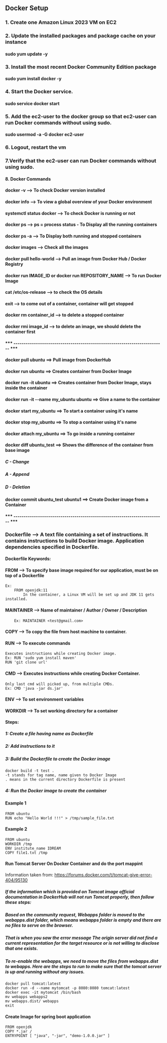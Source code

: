 ## Docker Setup

### 1. Create one Amazon Linux 2023 VM on EC2

### 2. Update the installed packages and package cache on your instance
#### sudo yum update -y

### 3. Install the most recent Docker Community Edition package
#### sudo yum install docker -y

### 4. Start the Docker service.
#### sudo service docker start

### 5. Add the ec2-user to the docker group so that ec2-user can run Docker commands without using sudo.
#### sudo usermod -a -G docker ec2-user

### 6. Logout, restart the vm

### 7.Verify that the ec2-user can run Docker commands without using sudo.

#### 8. Docker Commands

#### docker -v  --> To check Docker version installed
#### docker info --> To view a global overview of your Docker environment
#### systemctl status docker --> To check Docker is running or not
#### docker ps --> ps = process status - To Display all the running containers
#### docker ps -a --> To Display both running and stopped containers
#### docker images --> Check all the images
#### docker pull hello-world --> Pull an image from Docker Hub / Docker Registry
#### docker run IMAGE_ID  or docker run REPOSITORY_NAME --> To run Docker Image
#### cat /etc/os-release --> to check the OS details
#### exit --> to come out of a container, container will get stopped
#### docker rm container_id --> to delete a stopped container
#### docker rmi image_id --> to delete an image, we should delete the container first

#### *** -------------------------------------------------------------------------- ***

#### docker pull ubuntu ==> Pull image from DockerHub
#### docker run ubuntu  ==> Creates container from Docker Image
#### docker run -it ubuntu  ==> Creates container from Docker Image, stays inside the container
#### docker run -it --name my_ubuntu ubuntu  ==> Give a name to the container
#### docker start my_ubuntu  ==> To start a container using it's name
#### docker stop my_ubuntu   ==> To stop a container using it's name
#### docker attach my_ubuntu ==> To go inside a running container

#### docker diff ubuntu_test ==> Shows the difference of the container from base image
##### C - Change
##### A - Append
##### D - Deletion
#### docker commit ubuntu_test ubuntu1 ==> Create Docker image from a Container

#### *** -------------------------------------------------------------------------- ***

### Dockerfile --> A text file containing a set of instructions. It contains instructions to build Docker image. Application dependencies specified in Dockerfile.

#### Dockerfile Keywords:

#### FROM --> To specify base image required for our application, must be on top of a Dockerfile
	Ex: 
		FROM openjdk:11
			In the container, a Linux VM will be set up and JDK 11 gets installed.

#### MAINTAINER --> Name of maintainer / Author / Owner / Description
		Ex: MAINTAINER <test@gmail.com>

#### COPY --> To copy the file from host machine to container.

#### RUN --> To execute commands
	Executes instructions while creating Docker image.
	Ex: RUN 'sudo yum install maven'
	RUN 'git clone url'

#### CMD --> Executes instructions while creating Docker Container.
	Only last cmd will picked up, from multiple CMDs.
	Ex: CMD 'java -jar ds.jar'

#### ENV --> To set environment variables

#### WORKDIR --> To set working directory for a container

#### Steps:

##### 1: Create a file having name as Dockerfile
##### 2: Add instructions to it
##### 3: Build the Dockerfile to create the Docker image

	docker build -t test .
	-t stands for tag name, name given to Docker Image
	. means in the current directory Dockerfile is present

##### 4: Run the Docker image to create the container

#### Example 1
	FROM ubuntu
	RUN echo "Hello World !!!" > /tmp/sample_file.txt
 
#### Example 2
	FROM ubuntu
	WORKDIR /tmp
	ENV institute_name IDREAM
	COPY file1.txt /tmp
 
#### Run Tomcat Server On Docker Container and do the port mappint

Information taken from: https://forums.docker.com/t/tomcat-give-error-404/95130

##### If the information which is provided on Tomcat image official documentation in DockerHub will not run Tomcat properly, then follow these steps:
##### Based on the community request, Webapps folder is moved to the webapps.dist folder, which means webapps folder is empty and there are no files to serve on the browser. 
##### That is when you saw the error message The origin server did not find a current representation for the target resource or is not willing to disclose that one exists.
##### To re-enable the webapps, we need to move the files from webapps.dist to webapps. Here are the steps to run to make sure that the tomcat server is up and running without any issues.

	docker pull tomcat:latest
	docker run -d --name mytomcat -p 8080:8080 tomcat:latest
	docker exec -it mytomcat /bin/bash
	mv webapps webapps2
	mv webapps.dist/ webapps
	exit


#### Create Image for spring boot application
	FROM openjdk
	COPY *.jar /
	ENTRYPOINT [ "java", "-jar", "demo-1.0.0.jar" ]












































